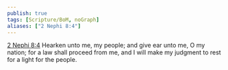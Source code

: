 ```yaml
---
publish: true
tags: [Scripture/BoM, noGraph]
aliases: ["2 Nephi 8:4"]
---
```

[2 Nephi 8:4](https://churchofjesuschrist.org/study/scriptures/bofm/2-ne/8?lang=eng&id=p4#p4) Hearken unto me, my people; and give ear unto me, O my nation; for a law shall proceed from me, and I will make my judgment to rest for a light for the people.
